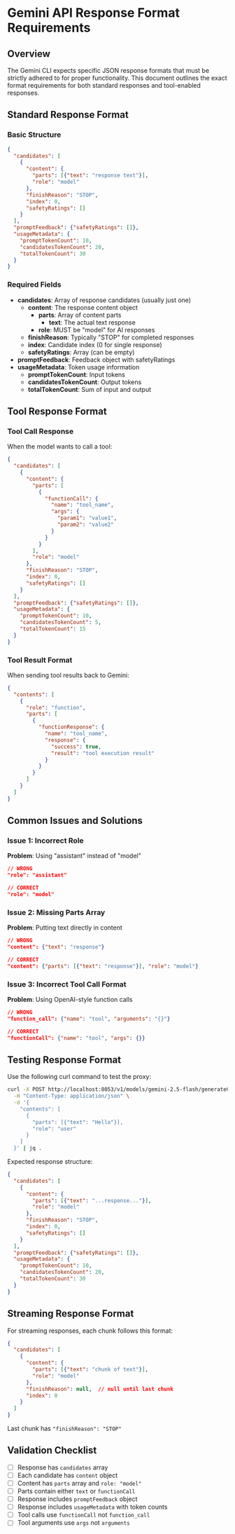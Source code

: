 # Gemini API Response Format Requirements

## Overview
The Gemini CLI expects specific JSON response formats that must be strictly adhered to for proper functionality. This document outlines the exact format requirements for both standard responses and tool-enabled responses.

## Standard Response Format

### Basic Structure
```json
{
  "candidates": [
    {
      "content": {
        "parts": [{"text": "response text"}],
        "role": "model"
      },
      "finishReason": "STOP",
      "index": 0,
      "safetyRatings": []
    }
  ],
  "promptFeedback": {"safetyRatings": []},
  "usageMetadata": {
    "promptTokenCount": 10,
    "candidatesTokenCount": 20,
    "totalTokenCount": 30
  }
}
```

### Required Fields
- **candidates**: Array of response candidates (usually just one)
  - **content**: The response content object
    - **parts**: Array of content parts
      - **text**: The actual text response
    - **role**: MUST be "model" for AI responses
  - **finishReason**: Typically "STOP" for completed responses
  - **index**: Candidate index (0 for single response)
  - **safetyRatings**: Array (can be empty)
- **promptFeedback**: Feedback object with safetyRatings
- **usageMetadata**: Token usage information
  - **promptTokenCount**: Input tokens
  - **candidatesTokenCount**: Output tokens
  - **totalTokenCount**: Sum of input and output

## Tool Response Format

### Tool Call Response
When the model wants to call a tool:
```json
{
  "candidates": [
    {
      "content": {
        "parts": [
          {
            "functionCall": {
              "name": "tool_name",
              "args": {
                "param1": "value1",
                "param2": "value2"
              }
            }
          }
        ],
        "role": "model"
      },
      "finishReason": "STOP",
      "index": 0,
      "safetyRatings": []
    }
  ],
  "promptFeedback": {"safetyRatings": []},
  "usageMetadata": {
    "promptTokenCount": 10,
    "candidatesTokenCount": 5,
    "totalTokenCount": 15
  }
}
```

### Tool Result Format
When sending tool results back to Gemini:
```json
{
  "contents": [
    {
      "role": "function",
      "parts": [
        {
          "functionResponse": {
            "name": "tool_name",
            "response": {
              "success": true,
              "result": "tool execution result"
            }
          }
        }
      ]
    }
  ]
}
```

## Common Issues and Solutions

### Issue 1: Incorrect Role
**Problem**: Using "assistant" instead of "model"
```json
// WRONG
"role": "assistant"

// CORRECT
"role": "model"
```

### Issue 2: Missing Parts Array
**Problem**: Putting text directly in content
```json
// WRONG
"content": {"text": "response"}

// CORRECT
"content": {"parts": [{"text": "response"}], "role": "model"}
```

### Issue 3: Incorrect Tool Call Format
**Problem**: Using OpenAI-style function calls
```json
// WRONG
"function_call": {"name": "tool", "arguments": "{}"}

// CORRECT
"functionCall": {"name": "tool", "args": {}}
```

## Testing Response Format

Use the following curl command to test the proxy:
```bash
curl -X POST http://localhost:8053/v1/models/gemini-2.5-flash/generateContent \
  -H "Content-Type: application/json" \
  -d '{
    "contents": [
      {
        "parts": [{"text": "Hello"}],
        "role": "user"
      }
    ]
  }' | jq .
```

Expected response structure:
```json
{
  "candidates": [
    {
      "content": {
        "parts": [{"text": "...response..."}],
        "role": "model"
      },
      "finishReason": "STOP",
      "index": 0,
      "safetyRatings": []
    }
  ],
  "promptFeedback": {"safetyRatings": []},
  "usageMetadata": {
    "promptTokenCount": 10,
    "candidatesTokenCount": 20,
    "totalTokenCount": 30
  }
}
```

## Streaming Response Format

For streaming responses, each chunk follows this format:
```json
{
  "candidates": [
    {
      "content": {
        "parts": [{"text": "chunk of text"}],
        "role": "model"
      },
      "finishReason": null,  // null until last chunk
      "index": 0
    }
  ]
}
```

Last chunk has `"finishReason": "STOP"`

## Validation Checklist

- [ ] Response has `candidates` array
- [ ] Each candidate has `content` object
- [ ] Content has `parts` array and `role: "model"`
- [ ] Parts contain either `text` or `functionCall`
- [ ] Response includes `promptFeedback` object
- [ ] Response includes `usageMetadata` with token counts
- [ ] Tool calls use `functionCall` not `function_call`
- [ ] Tool arguments use `args` not `arguments`
